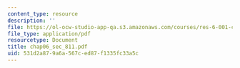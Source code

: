 ```yaml
---
content_type: resource
description: ''
file: https://ol-ocw-studio-app-qa.s3.amazonaws.com/courses/res-6-001-continuum-electromechanics-spring-2009/531d2a879a6a567ced87f1335fc33a5c_chap06_sec_811.pdf
file_type: application/pdf
resourcetype: Document
title: chap06_sec_811.pdf
uid: 531d2a87-9a6a-567c-ed87-f1335fc33a5c
---
```


